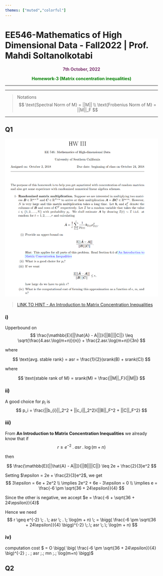 ```yaml
---
themes: ["muted","colorful"]
---
```


# EE546-Mathematics of High Dimensional Data - Fall2022 | Prof. Mahdi Soltanolkotabi
<p style="text-align:center; color:#7A306C"> <b>7th October, 2022</b> </p>

<p style='text-align:center;color:green'><b> 
Homework-3 (Matrix concentration inequalities)
</b></p>

---

---
>Notations
$$
	\text{Spectral Norm of M} = ||M|| \\
	\text{Frobenius Norm of M} = ||M||_F
$$
---


## Q1
![](q1.png)

>[LINK TO HINT - An Introduction to Matrix Concentration Inequalities](https://arxiv.org/pdf/1501.01571v1.pdf)

### i) 
Upperbound on 
$$
	\frac{\mathbb{E}[||\hat{A} - A||]}{||B||||C||} \leq \sqrt{\frac{4.asr.\log(m+n)}{n}} + \frac{2.asr.\log(m+n)}{3n}
$$

where 

$$
	\text{avg. stable rank} = asr = \frac{1}{2}(srank(B) + srank(C))
$$

where

$$
	\text{stable rank of M} = srank(M) = \frac{||M||_F}{||M||}
$$

### ii) 
A good choice for $p_i$ is 
$$
	p_i = \frac{||b_{i}||_2^2 + ||c_i||_2^2}{||B||_F^2 + ||C||_F^2}
$$

### iii) 

From **An Introduction to Matrix Concentration Inequalities** we already know that if 
$$
	r \geq e^{-2} \; . \;  asr \; . \; \log(m + n)
$$

then 

$$
	\frac{\mathbb{E}[||\hat{A} - A||]}{||B||||C||} \leq 2e + \frac{2}{3}e^2
$$

Setting $\epsilon = 2e + \frac{2}{3}e^2$, we get
$$
	3\epsilon = 6e + 2e^2 \\
	\implies 2e^2 + 6e - 3\epsilon = 0 \\
	\implies e = \frac{-6 \pm \sqrt{36 + 24\epsilon}}{4}
$$

Since the other is negative, we accept $e = \frac{-6 + \sqrt{36 + 24\epsilon}}{4}$

Hence we need 
$$
	r \geq  e^{-2} \; . \;  asr \; . \; \log(m + n) \;
	= \bigg( \frac{-6 \pm \sqrt{36 + 24\epsilon}}{4} \bigg)^{-2} \;.\; asr \;.\; \log(m + n)
$$

### iv) 
computation cost $ = O \bigg( \big( \frac{-6 \pm \sqrt{36 + 24\epsilon}}{4} \big)^{-2} \; . \; asr \;.\; mn \;.\; \log(m+n) \bigg)$


## Q2


